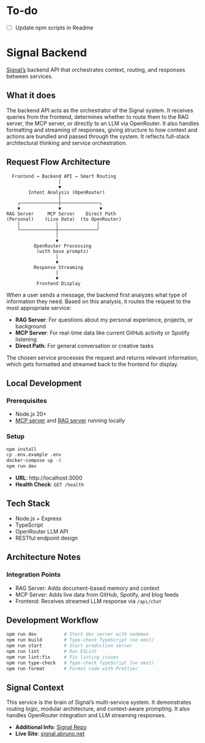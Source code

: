 # To-do

- [ ] Update npm scripts in Readme

# Signal Backend

[Signal’s](https://github.com/anthonybruno/signal) backend API that orchestrates context, routing, and responses between services.

## What it does

The backend API acts as the orchestrator of the Signal system. It receives queries from the frontend, determines whether to route them to the RAG server, the MCP server, or directly to an LLM via OpenRouter. It also handles formatting and streaming of responses, giving structure to how context and actions are bundled and passed through the system. It reflects full-stack architectural thinking and service orchestration.

## Request Flow Architecture

```
  Frontend → Backend API → Smart Routing
                   │
                   ▼
        Intent Analysis (OpenRouter)
                   │
    ┌──────────────┼──────────────┐
    ▼              ▼              ▼
RAG Server     MCP Server    Direct Path
(Personal)    (Live Data)  (to OpenRouter)
    │             │              │
    └─────────────┼──────────────┘
                  │
                  ▼
          OpenRouter Processing
           (with base prompts)
                  │
                  ▼
          Response Streaming
                  │
                  ▼
           Frontend Display
```

When a user sends a message, the backend first analyzes what type of information they need. Based on this analysis, it routes the request to the most appropriate service:

- **RAG Server**: For questions about my personal experience, projects, or background
- **MCP Server**: For real-time data like current GitHub activity or Spotify listening
- **Direct Path**: For general conversation or creative tasks

The chosen service processes the request and returns relevant information, which gets formatted and streamed back to the frontend for display.

## Local Development

### Prerequisites

- Node.js 20+
- [MCP server](https://github.com/anthonybruno/signal-mcp) and [RAG server](https://github.com/anthonybruno/signal-rag) running locally

### Setup

```bash
npm install
cp .env.example .env
docker-compose up -d
npm run dev
```

- **URL**: http://localhost:3000
- **Health Check**: `GET /health`

## Tech Stack

- Node.js + Express
- TypeScript
- OpenRouter LLM API
- RESTful endpoint design

## Architecture Notes

### Integration Points

- RAG Server: Adds document-based memory and context
- MCP Server: Adds live data from GitHub, Spotify, and blog feeds
- Frontend: Receives streamed LLM response via `/api/chat`

## Development Workflow

```bash
npm run dev          # Start dev server with nodemon
npm run build        # Type-check TypeScript (no emit)
npm run start        # Start production server
npm run lint         # Run ESLint
npm run lint:fix     # Fix linting issues
npm run type-check   # Type-check TypeScript (no emit)
npm run format       # Format code with Prettier
```

## Signal Context

This service is the brain of Signal’s multi-service system. It demonstrates routing logic, modular architecture, and context-aware prompting. It also handles OpenRouter integration and LLM streaming responses.

- **Additional Info**: [Signal Repo](https://github.com/anthonybruno/signal)
- **Live Site**: [signal.abruno.net](https://signal.abruno.net)
